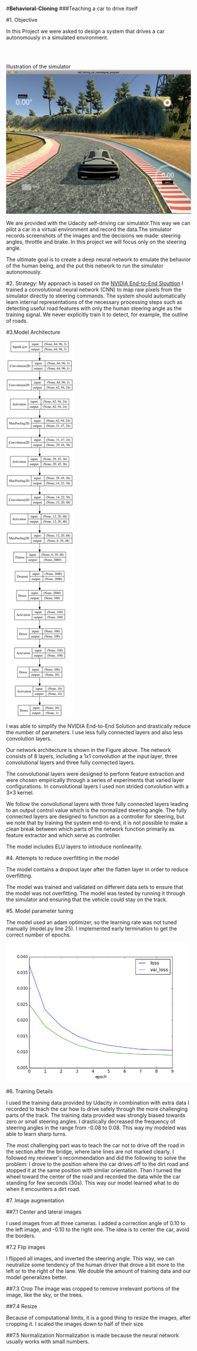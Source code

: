 #**Behavioral-Cloning** 
###Teaching a car to drive itself

#1. Objective 


In this Project we were asked to design a system that drives a car autonomously in a simulated environment.

<br>
<br>

Illustration of the simulator
![alt text][image1]


We are provided with the Udacity self-driving car simulator.This way we can pilot a car in a virtual environment and record the data.The simulator records screenshots of the images and the decisions we made: steering angles, throttle and brake. In this project we will focus only on the steering angle.

The ultimate goal is to create a deep neural network to emulate the behavior of the human being, and the put this network to run the simulator autonomously.


[//]: # (Image References)

[image1]: simulator.png "Simulator"
[image2]: model.png "Model"
[image3]: train_stats.png "Training stats"


#2. Strategy: 
My approach is based on the [NVIDIA End-to-End Slouttion](https://arxiv.org/abs/1604.07316)
I trained a convolutional neural network (CNN) to map raw pixels from the simulator directly to steering commands. 
The system should automatically learn internal representations of the necessary processing
steps such as detecting useful road features with only the human steering angle
as the training signal. We never explicitly train it to detect, for example, the outline
of roads.


#3.Model Architecture 

![alt text][image2]

I was able to simplify the NVIDIA End-to-End Solution and drastically reduce the number of parameters. I use less fully connected layers and also less convolution layers.

Our network architecture is shown in the Figure above. The network consists of 8 layers, including a 1x1 convolution at the input layer, three convolutional layers and three fully connected layers. 

The convolutional layers were designed to perform feature extraction and were chosen empirically
through a series of experiments that varied layer configurations. In convolutional layers I used non strided convolution with a 3×3 kernel. 

We follow the convolutional layers with three fully connected layers leading to an output control
value which is the normalized steering angle. The fully connected layers are designed to function as a controller for steering, but we note that by training the system end-to-end, it is not possible to make a clean break between which parts of the network function primarily as feature extractor and which serve as controller.

The model includes ELU layers to introduce nonlinearity.


#4. Attempts to reduce overfitting in the model

The model contains a dropout layer after the flatten layer in order to reduce overfitting.

The model was trained and validated on different data sets to ensure that the model was not overfitting. The model was tested by running it through the simulator and ensuring that the vehicle could stay on the track.

#5. Model parameter tuning

The model used an adam optimizer, so the learning rate was not tuned manually (model.py line 25).
I implemented early termination to get the correct number of epochs.

![alt text][image3]


#6. Training Details

I used the training data provided by Udacity in combination with extra data I recorded to teach the car how to drive safely through the more challenging parts of the track.
The training data provided was strongly biased towards zero or small steering angles. I drastically decreased the frequency of steering angles in the range from -0.08 to 0.08. This way my modeled was able to learn sharp turns.

The most challenging part was to teach the car not to drive off the road in the section after the bridge, where lane lines are not marked clearly.
I followed my reviewer's recommendation and did the following to solve the problem:
I drove to the position where the car drives off to the dirt road and stopped it at the same position with  similar orientation.
Than I turned the wheel toward the center of the road  and recorded the data while the car standing for few seconds (30s).
This way our model learned what to do when it encounters a dirt road.


#7. Image augmentation

##7.1 Center and lateral images

I used images from all three cameras.
I added a correction angle of 0.10 to the left image, and -0.10 to the right one. The idea is to center the car, avoid the borders.
 
 
#7.2 Flip images
 
 I flipped all images, and inverted the steering angle. This way, we can neutralize some tendency of the human driver that drove a bit more to the left or to the right of the lane. We double the amount of training data and our model generalizes better.
 
##7.3 Crop 
The image was cropped to remove irrelevant portions of the image, like the sky, or the trees. 

##7.4 Resize

Because of computational limits, it is a good thing to resize the images, after cropping it. I scaled the images down to half of their size


##7.5 Normalization
Normalization is made because the neural network usually works with small numbers.



 


